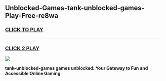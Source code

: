 
## Unblocked-Games-tank-unblocked-games-Play-Free-re8wa
<h3>
<a href="https://premium76.site?title=tank-unblocked-games&ref=17A">CLICK TO PLAY</a></h3>
<hr>

<h3>
<a href="https://premium76.site?title=tank-unblocked-games&ref=17A">CLICK 2 PLAY</a>
  
</h3>

<a href="https://premium76.site?title=tank-unblocked-games&ref=17A"><img src="https://clearcache.store/games.png"></a>


**tank-unblocked-games games unblocked: Your Gateway to Fun and Accessible Online Gaming**

